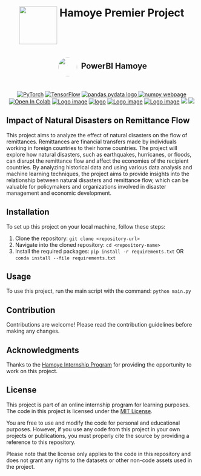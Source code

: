 <p align="center">

  <h1 align="center"><img src="https://www.hamoye.com/logo-dark.png", width="100", style='vertical-align:top'> <strong>Hamoye Premier Project</strong></h1>
  <h2 align="center"><strong><img src="https://avatars.githubusercontent.com/u/168902018?s=200&v=4", width="50", height="50", style='vertical-align:middle;margin: 5px 5px 5px 5px;border-radius:50px'> PowerBI Hamoye</strong></h2>

  <p align="center">
  <br>
    <a href="https://pytorch.org/get-started/locally/"><img alt="PyTorch" src="https://img.shields.io/badge/PyTorch-ee4c2c?style=flat-square&logo=pytorch&logoColor=white"></a>
    <a href="https://www.tensorflow.org/"><img alt='TensorFlow' src="https://img.shields.io/badge/TensorFlow-gold?style=flat-square&logo=tensorflow"></a>
    <a href="https://pandas.pydata.org/"><img src='https://img.shields.io/badge/pandas-black?style=flat-square&logo=pandas' alt='pandas.pydata logo'>
    </a>
    <a href='https://numpy.org/'><img src='https://img.shields.io/badge/numpy-white?style=flat-square&logo=numpy&logoColor=blue' alt='numpy webpage'></a>
    <a href="https://matplotlib.org/"><img src="https://img.shields.io/badge/matplotlib-turquoise.svg?style=flat-square&logo=Matplotlib&logoColor=black" alt="Open In Colab"></a>
    <a href="https://seaborn.pydata.org/"><img src="https://img.shields.io/badge/seaborn-skyblue?style=flat-square&logo=https%3A%2F%2Fseaborn.pydata.org%2F_images%2Flogo-mark-lightbg.svg
    " alt="Logo image"></a>
    <a href="https://www.statsmodels.org/"><img src="https://img.shields.io/badge/statsmodels-green?style=flat-square&logo=statsmodels
    " alt="logo"></a>
    <a href="https://scikit-learn.org/"><img src="https://img.shields.io/badge/scikit--learn-aquamarine?style=flat-square&logo=scikitlearn
    " alt="Logo image"></a>
    <a href="https://xgboost.readthedocs.io/en/stable/"><img src="https://img.shields.io/badge/XGBoost-brown?style=flat-square&logo=XGBoost" alt="Logo image"></a>
    <a href="https://catboost.ai/"><img src="https://img.shields.io/badge/CatBoost-black?style=flat-square&logo=CatBoost"></a>
    <a href="https://lightgbm.readthedocs.io/"><img src="https://img.shields.io/badge/LightGBM-white?style=flat-square&logo=CatBoost"></a> 
  </p>
</p>

## Impact of Natural Disasters on Remittance Flow
This project aims to analyze the effect of natural disasters on the flow of remittances. Remittances are financial transfers made by individuals working in foreign countries to their home countries. The project will explore how natural disasters, such as earthquakes, hurricanes, or floods, can disrupt the remittance flow and affect the economies of the recipient countries. By analyzing historical data and using various data analysis and machine learning techniques, the project aims to provide insights into the relationship between natural disasters and remittance flow, which can be valuable for policymakers and organizations involved in disaster management and economic development.

## Installation

To set up this project on your local machine, follow these steps:

1. Clone the repository: `git clone <repository-url>`
2. Navigate into the cloned repository: `cd <repository-name>`
3. Install the required packages: `pip install -r requirements.txt` OR `conda install --file requirements.txt` 

## Usage

To use this project, run the main script with the command: `python main.py`

## Contribution

Contributions are welcome! Please read the contribution guidelines before making any changes.

## Acknowledgments

Thanks to the [Hamoye Internship Program](https://www.hamoye.com/programs/data-science/) for providing the opportunity to work on this project.

## License

This project is part of an online internship program for learning purposes. The code in this project is licensed under the [MIT License](https://opensource.org/licenses/MIT).

You are free to use and modify the code for personal and educational purposes. However, if you use any code from this project in your own projects or publications, you must properly cite the source by providing a reference to this repository.

Please note that the license only applies to the code in this repository and does not grant any rights to the datasets or other non-code assets used in the project.
